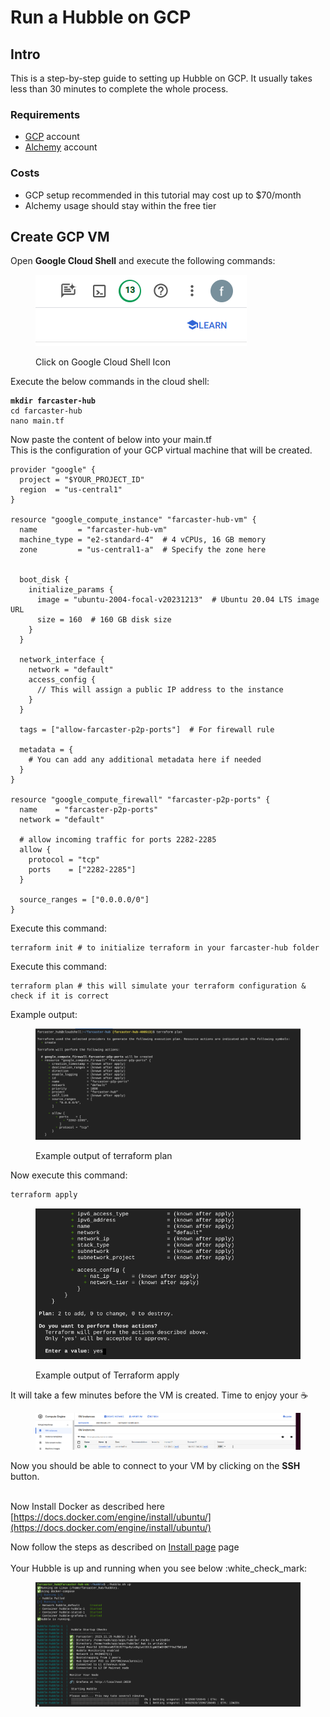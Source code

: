 # Run a Hubble on GCP

## Intro
This is a step-by-step guide to setting up Hubble on GCP. 
It usually takes less than 30 minutes to complete the whole process.

### Requirements
- [GCP](https://console.cloud.google.com/) account
- [Alchemy](https://www.alchemy.com/) account

### Costs
- GCP setup recommended in this tutorial may cost up to $70/month
- Alchemy usage should stay within the free tier


## Create GCP VM

Open **Google Cloud Shell** and execute the following commands:

<figure><img src="../assets/images/google_cloud_shell.png" alt=""><figcaption><p>Click on Google Cloud Shell Icon</p></figcaption></figure>

Execute the below commands in the cloud shell:

<pre><code><strong>mkdir farcaster-hub
</strong>cd farcaster-hub
nano main.tf
</code></pre>

Now paste the content of below into your main.tf \
This is the configuration of your GCP virtual machine that will be created.

```
provider "google" {
  project = "$YOUR_PROJECT_ID"
  region  = "us-central1"
}

resource "google_compute_instance" "farcaster-hub-vm" {
  name         = "farcaster-hub-vm"
  machine_type = "e2-standard-4"  # 4 vCPUs, 16 GB memory
  zone         = "us-central1-a"  # Specify the zone here


  boot_disk {
    initialize_params {
      image = "ubuntu-2004-focal-v20231213"  # Ubuntu 20.04 LTS image URL
      size = 160  # 160 GB disk size
    }
  }

  network_interface {
    network = "default"
    access_config {
      // This will assign a public IP address to the instance
    }
  }

  tags = ["allow-farcaster-p2p-ports"]  # For firewall rule

  metadata = {
    # You can add any additional metadata here if needed
  }
}

resource "google_compute_firewall" "farcaster-p2p-ports" {
  name    = "farcaster-p2p-ports"
  network = "default"
  
  # allow incoming traffic for ports 2282-2285
  allow {
    protocol = "tcp"
    ports    = ["2282-2285"]
  }

  source_ranges = ["0.0.0.0/0"]
}
```

Execute this command:

```
terraform init # to initialize terraform in your farcaster-hub folder
```

Execute this command:

```
terraform plan # this will simulate your terraform configuration & check if it is correct
```

Example output:

<figure><img src="../assets/images/gcp_terraform_plan.png" alt=""><figcaption><p>Example output of terraform plan</p></figcaption></figure>

Now execute this command:

```bash
terraform apply
```

<figure><img src="../assets/images/gcp_terraform_apply.png" alt=""><figcaption><p>Example output of Terraform apply</p></figcaption></figure>

It will take a few minutes before the VM is created. Time to enjoy your :coffee:

<figure><img src="../assets/images/gcp_vm_overview.png" alt=""><figcaption></figcaption></figure>

Now you should be able to connect to your VM by clicking on the **SSH** button.

\
Now Install Docker as described here [https://docs.docker.com/engine/install/ubuntu/](https://docs.docker.com/engine/install/ubuntu/)


Now follow the steps as described on [Install page](../intro/install.md) page \
\
Your Hubble is up and running when you see below :white\_check\_mark:

<figure><img src="../assets/images/gcp_hubble_running.png" alt=""><figcaption></figcaption></figure>
